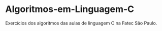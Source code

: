 # Algoritmos-em-Linguagem-C
 Exercícios dos algoritmos das aulas de linguagem C na Fatec São Paulo.
